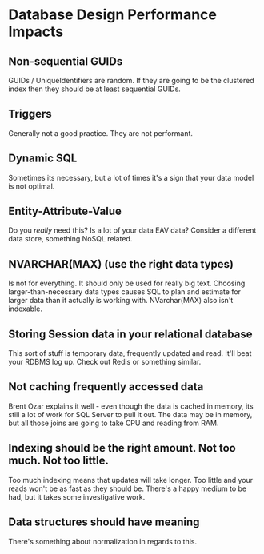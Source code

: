 # Database Design Performance Impacts


## Non-sequential GUIDs

GUIDs / UniqueIdentifiers are random. If they are going to be the clustered index then they should be at least sequential GUIDs. 

## Triggers

Generally not a good  practice. They are not performant.

## Dynamic SQL 

Sometimes its necessary, but a lot of times it's a sign that your data model is not optimal.

## Entity-Attribute-Value

Do you *really* need this? Is a lot of your data EAV data? Consider a different data store, something NoSQL related.

## NVARCHAR(MAX) (use the right data types)

Is not for everything. It should only be used for really big text. Choosing larger-than-necessary data types causes SQL to plan and estimate for larger data than it actually is working with. NVarchar(MAX) also isn't indexable. 

## Storing Session data in your relational database

This sort of stuff is temporary data, frequently updated and read. It'll beat your RDBMS log up. Check out Redis or something similar.

## Not caching frequently accessed data

Brent Ozar explains it well - even though the data is cached in memory, its still a lot of work for SQL Server to pull it out. The data may be in memory, but all those joins are going to take CPU and reading from RAM.

## Indexing should be the right amount. Not too much. Not too little.

Too much indexing means that updates will take longer. Too little and your reads won't be as fast as they should be. There's a happy medium to be had, but it takes some investigative work.

## Data structures should have meaning

There's something about normalization in regards to this.